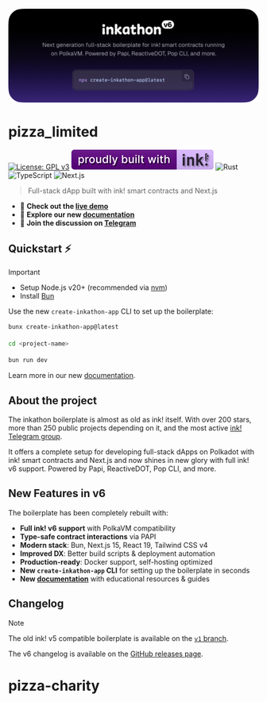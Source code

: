 ![inkathon Banner](frontend/public/inkathon-readme-banner.png)

# pizza_limited

[![License: GPL v3](https://img.shields.io/badge/License-GPLv3-blue.svg)](https://www.gnu.org/licenses/gpl-3.0)
[![Built with ink!](https://raw.githubusercontent.com/paritytech/ink/master/.images/badge.svg)](https://use.ink)
![Rust](https://img.shields.io/badge/Rust-000000?logo=rust&logoColor=white)
![TypeScript](https://img.shields.io/badge/TypeScript-000000?logo=typescript&logoColor=white)
![Next.js](https://img.shields.io/badge/Next.js-000000?logo=next.js&logoColor=white)

> Full-stack dApp built with ink! smart contracts and Next.js

- 🤖 **Check out the [live demo](https://inkathon.xyz)**
- 📖 **Explore our new [documentation](https://docs.inkathon.xyz)**
- 💬 **Join the discussion on [Telegram](https://t.me/inkathon)**

## Quickstart ⚡

> [!IMPORTANT]
>
> - Setup Node.js v20+ (recommended via [nvm](https://github.com/nvm-sh/nvm))
> - Install [Bun](https://bun.sh/)

Use the new `create-inkathon-app` CLI to set up the boilerplate:

```bash
bunx create-inkathon-app@latest

cd <project-name>

bun run dev
```

Learn more in our new [documentation](https://docs.inkathon.xyz).

## About the project

The inkathon boilerplate is almost as old as ink! itself. With over 200 stars, more than 250 public projects depending on it, and the most active [ink! Telegram group](https://t.me/inkathon).

It offers a complete setup for developing full-stack dApps on Polkadot with ink! smart contracts and Next.js and now shines in new glory with full ink! v6 support. Powered by Papi, ReactiveDOT, Pop CLI, and more.

## New Features in v6

The boilerplate has been completely rebuilt with:

- **Full ink! v6 support** with PolkaVM compatibility
- **Type-safe contract interactions** via PAPI
- **Modern stack**: Bun, Next.js 15, React 19, Tailwind CSS v4
- **Improved DX**: Better build scripts & deployment automation
- **Production-ready**: Docker support, self-hosting optimized
- **New `create-inkathon-app` CLI** for setting up the boilerplate in seconds
- **New [documentation](https://docs.inkathon.xyz)** with educational resources & guides

## Changelog

> [!NOTE]  
> The old ink! v5 compatible boilerplate is available on the [`v1` branch](https://github.com/scio-labs/inkathon/tree/v1).

The v6 changelog is available on the [GitHub releases page](https://github.com/scio-labs/inkathon/releases).
# pizza-charity
